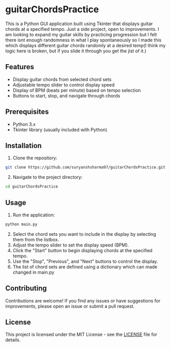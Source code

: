 # guitarChordsPractice

This is a Python GUI application built using Tkinter that displays guitar chords at a specified tempo. Just a side project, open to improvements. I am looking to expand my guitar skills by practicing progression but I felt there isnt enough randomness in what I play spontaneously so I made this which displays different guitar chords randomly at a desired temp(I think my logic here is broken, but if you slide it through you get the jist of it.)

## Features

- Display guitar chords from selected chord sets
- Adjustable tempo slider to control display speed
- Display of BPM (beats per minute) based on tempo selection
- Buttons to start, stop, and navigate through chords

## Prerequisites

- Python 3.x
- Tkinter library (usually included with Python)

## Installation

1. Clone the repository:

```bash
git clone https://github.com/suryanshsharma97/guitarChordsPractice.git
```

2. Navigate to the project directory:

```bash
cd guitarChordsPractice
```

## Usage

1. Run the application:

```bash
python main.py
```

2. Select the chord sets you want to include in the display by selecting them from the listbox.
3. Adjust the tempo slider to set the display speed (BPM).
4. Click the "Start" button to begin displaying chords at the specified tempo.
5. Use the "Stop", "Previous", and "Next" buttons to control the display.
6. The list of chord sets are defined using a dictionary which can made changed in main.py

## Contributing

Contributions are welcome! If you find any issues or have suggestions for improvements, please open an issue or submit a pull request.

## License

This project is licensed under the MIT License - see the [LICENSE](LICENSE) file for details.
